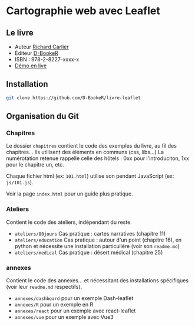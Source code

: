 # Cartographie web avec Leaflet

## Le livre

-   Auteur [Richard Carlier](https://www.linkedin.com/in/rcarlier)
-   Éditeur [D-BookeR](https://www.d-booker.fr)
-   ISBN : 978-2-8227-xxxx-x
-   [Démo en live](https://livre-leaflet.d-booker.info/)

## Installation

```sh
git clone https://github.com/D-BookeR/livre-leaflet
```

## Organisation du Git

### Chapitres

Le dossier `chapitres` contient le code des exemples du livre, au fil des chapitres... Ils utilisent des éléments en communs (css, libs...) La numérotation retenue rappelle celle des hôtels : 0xx pour l'introduciton, 1xx pour le chapitre un, etc.

Chaque fichier html (ex: `101.html`) utilise son pendant JavaScript (ex: `js/101.js`).

Voir la page `index.html` pour un guide plus pratique.

### Ateliers

Contient le code des ateliers, indépendant du reste.

-   `ateliers/80jours` Cas pratique : cartes narratives (chapitre 11)
-   `ateliers/education` Cas pratique : autour d'un point (chapitre 16), en python et nécessite une installation particulière (voir son `readme.md`)
-   `ateliers/medical` Cas pratique : désert médical (chapitre 25)

### annexes

Contient le code des annexes... et nécessitant des installations spécifiques (voir leur `readme.md` respectifs).

-   `annexes/dashboard` pour un exemple Dash-leaflet
-   `annexes/R` pour un exemple en R
-   `annexes/react` pour un exemple avec react-leaflet
-   `annexes/vue` pour un exemple avec Vue3
